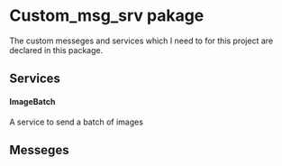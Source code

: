 # Custom_msg_srv pakage

The custom messeges and services which I need to for this project are declared in this package.

## Services
#### ImageBatch
A service to send a batch of images


## Messeges
